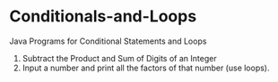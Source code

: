 # Conditionals-and-Loops
Java Programs for Conditional Statements and Loops
1. Subtract the Product and Sum of Digits of an Integer
2. Input a number and print all the factors of that number (use loops).
